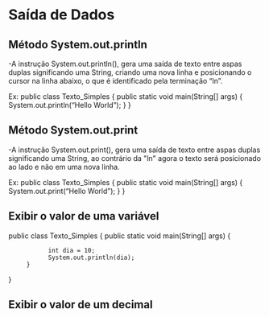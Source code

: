 # Saída de Dados

## Método System.out.println
-A instrução System.out.println(), gera uma saída de texto entre aspas duplas significando uma String, criando uma nova linha e posicionando o cursor na linha abaixo, o que é identificado pela terminação “ln”.

Ex:
public class Texto_Simples {
	public static void main(String[] args) {
               System.out.println(“Hello World”);
         }
}

## Método System.out.print
-A instrução System.out.print(), gera uma saída de texto entre aspas duplas significando uma String, ao contrário da "ln" agora o texto será posicionado ao lado e não em uma nova linha.

Ex:
public class Texto_Simples {
	public static void main(String[] args) {
               System.out.print(“Hello World”);
         }
}

##  Exibir o valor de uma variável


public class Texto_Simples {
	public static void main(String[] args) {
      
               int dia = 10;
               System.out.println(dia);
         }
}

      
## Exibir o valor de um decimal
